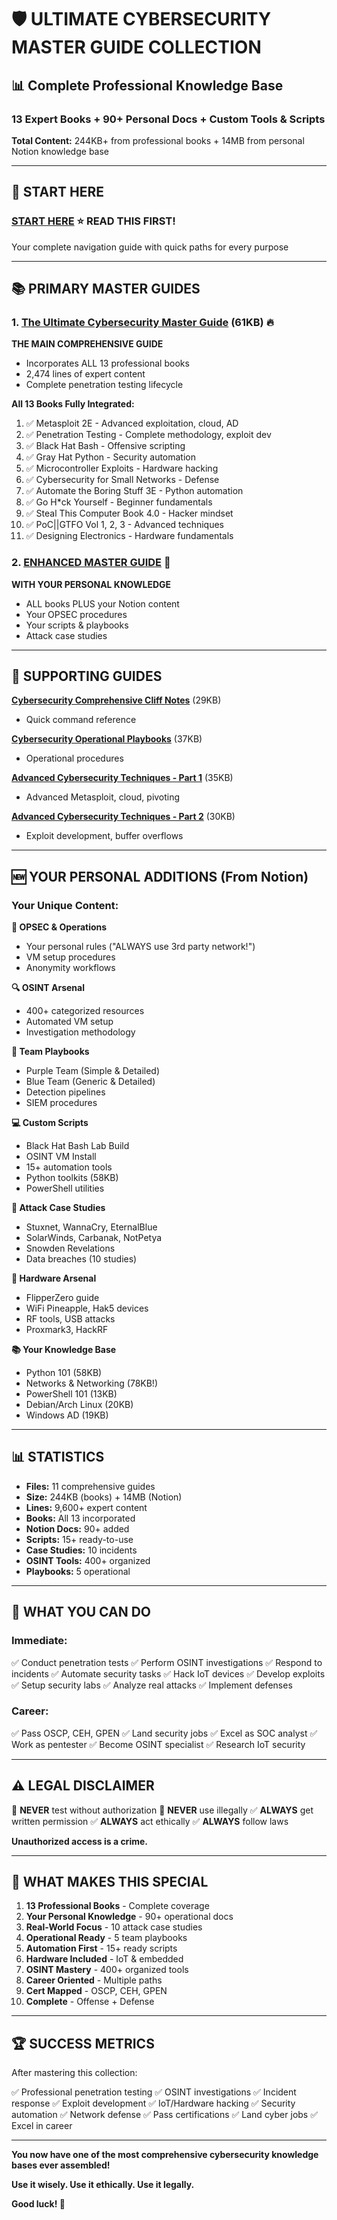 # 🛡️ ULTIMATE CYBERSECURITY MASTER GUIDE COLLECTION

## 📊 Complete Professional Knowledge Base
### 13 Expert Books + 90+ Personal Docs + Custom Tools & Scripts

**Total Content:** 244KB+ from professional books + 14MB from personal Notion knowledge base

---

## 🎯 START HERE

### **[START HERE](START_HERE.md)** ⭐ **READ THIS FIRST!**
Your complete navigation guide with quick paths for every purpose

---

## 📚 PRIMARY MASTER GUIDES

### 1. **[The Ultimate Cybersecurity Master Guide](ultimate_cybersecurity_master_guide.md)** (61KB) 🔥
**THE MAIN COMPREHENSIVE GUIDE**
- Incorporates ALL 13 professional books
- 2,474 lines of expert content
- Complete penetration testing lifecycle

**All 13 Books Fully Integrated:**
1. ✅ Metasploit 2E - Advanced exploitation, cloud, AD
2. ✅ Penetration Testing - Complete methodology, exploit dev
3. ✅ Black Hat Bash - Offensive scripting
4. ✅ Gray Hat Python - Security automation
5. ✅ Microcontroller Exploits - Hardware hacking
6. ✅ Cybersecurity for Small Networks - Defense
7. ✅ Automate the Boring Stuff 3E - Python automation
8. ✅ Go H*ck Yourself - Beginner fundamentals
9. ✅ Steal This Computer Book 4.0 - Hacker mindset
10. ✅ PoC||GTFO Vol 1, 2, 3 - Advanced techniques
11. ✅ Designing Electronics - Hardware fundamentals

### 2. **[ENHANCED MASTER GUIDE](ENHANCED_MASTER_GUIDE.md)** 🚀
**WITH YOUR PERSONAL KNOWLEDGE**
- ALL books PLUS your Notion content
- Your OPSEC procedures
- Your scripts & playbooks
- Attack case studies

---

## 📖 SUPPORTING GUIDES

**[Cybersecurity Comprehensive Cliff Notes](cybersecurity_cliff_notes.md)** (29KB)
- Quick command reference

**[Cybersecurity Operational Playbooks](cybersecurity_playbooks.md)** (37KB)
- Operational procedures

**[Advanced Cybersecurity Techniques - Part 1](advanced_techniques_supplement.md)** (35KB)
- Advanced Metasploit, cloud, pivoting

**[Advanced Cybersecurity Techniques - Part 2](advanced_techniques_part2.md)** (30KB)
- Exploit development, buffer overflows

---

## 🆕 YOUR PERSONAL ADDITIONS (From Notion)

### Your Unique Content:

**🔴 OPSEC & Operations**
- Your personal rules ("ALWAYS use 3rd party network!")
- VM setup procedures
- Anonymity workflows

**🔍 OSINT Arsenal**
- 400+ categorized resources
- Automated VM setup
- Investigation methodology

**📘 Team Playbooks**
- Purple Team (Simple & Detailed)
- Blue Team (Generic & Detailed)
- Detection pipelines
- SIEM procedures

**💻 Custom Scripts**
- Black Hat Bash Lab Build
- OSINT VM Install
- 15+ automation tools
- Python toolkits (58KB)
- PowerShell utilities

**🎯 Attack Case Studies**
- Stuxnet, WannaCry, EternalBlue
- SolarWinds, Carbanak, NotPetya
- Snowden Revelations
- Data breaches (10 studies)

**🔧 Hardware Arsenal**
- FlipperZero guide
- WiFi Pineapple, Hak5 devices
- RF tools, USB attacks
- Proxmark3, HackRF

**📚 Your Knowledge Base**
- Python 101 (58KB)
- Networks & Networking (78KB!)
- PowerShell 101 (13KB)
- Debian/Arch Linux (20KB)
- Windows AD (19KB)

---

## 📊 STATISTICS

- **Files:** 11 comprehensive guides
- **Size:** 244KB (books) + 14MB (Notion)
- **Lines:** 9,600+ expert content
- **Books:** All 13 incorporated
- **Notion Docs:** 90+ added
- **Scripts:** 15+ ready-to-use
- **Case Studies:** 10 incidents
- **OSINT Tools:** 400+ organized
- **Playbooks:** 5 operational

---

## 🚀 WHAT YOU CAN DO

### Immediate:
✅ Conduct penetration tests
✅ Perform OSINT investigations
✅ Respond to incidents
✅ Automate security tasks
✅ Hack IoT devices
✅ Develop exploits
✅ Setup security labs
✅ Analyze real attacks
✅ Implement defenses

### Career:
✅ Pass OSCP, CEH, GPEN
✅ Land security jobs
✅ Excel as SOC analyst
✅ Work as pentester
✅ Become OSINT specialist
✅ Research IoT security

---

## ⚠️ LEGAL DISCLAIMER

🚫 **NEVER** test without authorization
🚫 **NEVER** use illegally
✅ **ALWAYS** get written permission
✅ **ALWAYS** act ethically
✅ **ALWAYS** follow laws

**Unauthorized access is a crime.**

---

## 🎊 WHAT MAKES THIS SPECIAL

1. **13 Professional Books** - Complete coverage
2. **Your Personal Knowledge** - 90+ operational docs
3. **Real-World Focus** - 10 attack case studies
4. **Operational Ready** - 5 team playbooks
5. **Automation First** - 15+ ready scripts
6. **Hardware Included** - IoT & embedded
7. **OSINT Mastery** - 400+ organized tools
8. **Career Oriented** - Multiple paths
9. **Cert Mapped** - OSCP, CEH, GPEN
10. **Complete** - Offense + Defense

---

## 🏆 SUCCESS METRICS

After mastering this collection:

✅ Professional penetration testing
✅ OSINT investigations
✅ Incident response
✅ Exploit development
✅ IoT/Hardware hacking
✅ Security automation
✅ Network defense
✅ Pass certifications
✅ Land cyber jobs
✅ Excel in career

---

**You now have one of the most comprehensive cybersecurity knowledge bases ever assembled!**

**Use it wisely. Use it ethically. Use it legally.**

**Good luck! 🚀**
